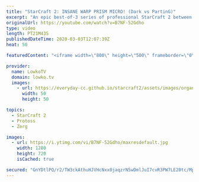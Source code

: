 ```yaml
---
title: "StarCraft 2: INSANE WARP PRISM MICRO! (Dark vs PartinG)"
excerpt: "An epic best-of-3 series of professional StarCraft 2 between Dark and PartinG. This series of games was played at IEM Katowice. While Dark tries to take control of the early game by going for a Proxy Hatchery, PartinG is the one who quickly strikes back with some of the best Warp Prism micro I have ever"
originalUrl: https://youtube.com/watch?v=B7NF-52Gdho
type: video
length: PT21M43S
publishedDateTime: 2020-03-03T12:07:39Z
heat: 50

featuredContent: "<iframe width=\"800\" height=\"500\" frameborder=\"0\" src=\"https://www.youtube.com/embed/B7NF-52Gdho\" allow=\"accelerometer; autoplay; encrypted-media; gyroscope; picture-in-picture\" allowfullscreen></iframe>"

provider:
  name: LowkoTV
  domain: lowko.tv
  images:
    - url: https://everyday-cc.github.io/starcraft2/assets/images/organizations/lowko.tv-50x50.jpg
      width: 50
      height: 50

topics:
  - StarCraft 2
  - Protoss
  - Zerg

images:
  - url: https://i.ytimg.com/vi/B7NF-52Gdho/maxresdefault.jpg
    width: 1280
    height: 720
    isCached: true

secured: "GnYDtlPQ/r2/TW3ckAthuHJVHcNxx0jaqzrN5wDmlJuI7cvR3PW7LE20tc/MpQM7BXgoP5FsQTJdPkypXQYuQtLutrJKJz4uO96vBuSH+DgR9gZft3QvtW2G+9QDCQEB/454tYJ66ZLhFt7ITc6FrcGSu0czGBSa20LRKbVhZloKUJfDpjEJCx/m91VMhMxE2dvsrpI/uuZsAdtm9ivmSymJRLM1a1jxAzDZ6vpeTlCqQh5veBlJDgqdep0NXo40V7/KhDBqPqlk50IzXElozPzUHGolw19/tYeh5nr7coe9lqsGr3XzKHFLzAgMDjP2dgPdlSy+k+DUIuPszk+3wLjm6wNyAKqHax+Gi1PzykNRXeqH8redlvFkWQYYLjo67Vf2/V1q7PX7K9xo28Z3M5DsM9D+eAaOx6RUwO3o2vw=;yeVpY8bvusYYPFi4xZDZBg=="
---
```


